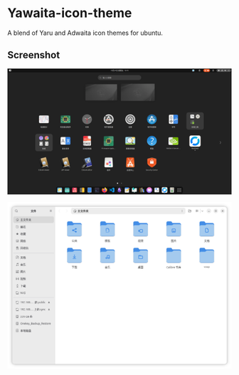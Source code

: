 # Yawaita-icon-theme
A blend of Yaru and Adwaita icon themes for ubuntu.
## Screenshot

![screenshot1](https://github.com/zzxxchen/Yawaita-icon-theme/blob/main/screenshot/%E6%88%AA%E5%9B%BE%202025-10-24%2016-45-27.png)

![screenshot2](https://github.com/zzxxchen/Yawaita-icon-theme/blob/main/screenshot/%E6%88%AA%E5%9B%BE%202025-10-24%2016-49-00.png)

